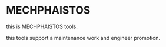 # MECHPHAISTOS

this is MECHPHAISTOS tools.

this tools support a maintenance work and engineer promotion.
